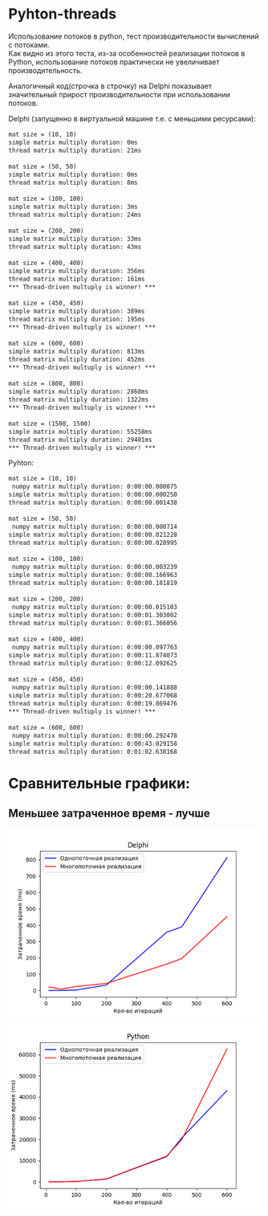 # Pyhton-threads

Использование потоков в python, тест производительности вычислений с потоками.  
Как видно из этого теста, из-за особенностей реализации потоков в Python, использование потоков практически не увеличивает производительность.

Аналогичный код(строчка в строчку) на Delphi показывает значительный прирост производительности при использовании потоков.

Delphi (запущенно в виртуальной машине т.е. с меньшими ресурсами):  
```
mat size = (10, 10)
simple matrix multiply duration: 0ms
thread matrix multiply duration: 21ms

mat size = (50, 50)
simple matrix multiply duration: 0ms
thread matrix multiply duration: 8ms

mat size = (100, 100)
simple matrix multiply duration: 3ms
thread matrix multiply duration: 24ms

mat size = (200, 200)
simple matrix multiply duration: 33ms
thread matrix multiply duration: 43ms

mat size = (400, 400)
simple matrix multiply duration: 356ms
thread matrix multiply duration: 161ms
*** Thread-driven multuply is winner! ***

mat size = (450, 450)
simple matrix multiply duration: 389ms
thread matrix multiply duration: 195ms
*** Thread-driven multuply is winner! ***

mat size = (600, 600)
simple matrix multiply duration: 813ms
thread matrix multiply duration: 452ms
*** Thread-driven multuply is winner! ***

mat size = (800, 800)
simple matrix multiply duration: 2868ms
thread matrix multiply duration: 1322ms
*** Thread-driven multuply is winner! ***

mat size = (1500, 1500)
simple matrix multiply duration: 55258ms
thread matrix multiply duration: 29481ms
*** Thread-driven multuply is winner! ***
```

Pyhton:  
```
mat size = (10, 10)
 numpy matrix multiply duration: 0:00:00.000075
simple matrix multiply duration: 0:00:00.000250
thread matrix multiply duration: 0:00:00.001438

mat size = (50, 50)
 numpy matrix multiply duration: 0:00:00.000714
simple matrix multiply duration: 0:00:00.021228
thread matrix multiply duration: 0:00:00.028995

mat size = (100, 100)
 numpy matrix multiply duration: 0:00:00.003239
simple matrix multiply duration: 0:00:00.166963
thread matrix multiply duration: 0:00:00.181819

mat size = (200, 200)
 numpy matrix multiply duration: 0:00:00.015103
simple matrix multiply duration: 0:00:01.303002
thread matrix multiply duration: 0:00:01.366056

mat size = (400, 400)
 numpy matrix multiply duration: 0:00:00.097763
simple matrix multiply duration: 0:00:11.874073
thread matrix multiply duration: 0:00:12.092625

mat size = (450, 450)
 numpy matrix multiply duration: 0:00:00.141888
simple matrix multiply duration: 0:00:20.677068
thread matrix multiply duration: 0:00:19.869476
*** Thread-driven multuply is winner! ***

mat size = (600, 600)
 numpy matrix multiply duration: 0:00:00.292478
simple matrix multiply duration: 0:00:43.029158
thread matrix multiply duration: 0:01:02.638168
```

# Сравнительные графики:
## Меньшее затраченное время - лучше
![Delphi](cfx_delphi.png)![Python](cfx_python.png)
